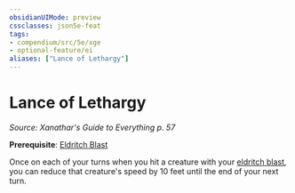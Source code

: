 ```yaml
---
obsidianUIMode: preview
cssclasses: json5e-feat
tags:
- compendium/src/5e/xge
- optional-feature/ei
aliases: ["Lance of Lethargy"]
---
```

# Lance of Lethargy
*Source: Xanathar's Guide to Everything p. 57*  

**Prerequisite**: [Eldritch Blast](compendium/spells/eldritch-blast.md)

Once on each of your turns when you hit a creature with your [eldritch blast](compendium/spells/eldritch-blast.md), you can reduce that creature's speed by 10 feet until the end of your next turn.